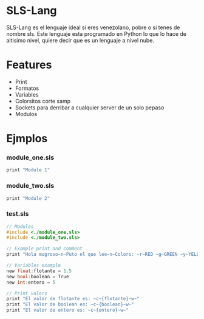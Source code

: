 # SLS-Lang
SLS-Lang es el lenguaje ideal si eres venezolano, pobre o si tenes de nombre sls. Este lenguaje esta programado en Python lo que lo hace de altisimo nivel, quiere decir que es un lenguaje a nivel nube.

# Features
- Print
- Formatos
- Variables
- Colorsitos corte samp
- Sockets para derribar a cualquier server de un solo pepaso
- Modulos

# Ejmplos
### module_one.sls
```c
print "Module 1"
```
### module_two.sls
```c
print "Module 2"
```
### test.sls
```c
// Modules
#include <./module_one.sls>
#include <./module_two.sls>

// Example print and comment
print "Hola mugroso~n~Puto el que lee~n~Colors: ~r~RED ~g~GREEN ~y~YELLOW ~b~BLUE ~m~MAGENTA ~c~CYAN ~w~WHITE ~n~"

// Variables example
new float:flotante = 1.5
new bool:boolean = True
new int:entero = 5

// Print valors
print "El valor de flotante es: ~c~{flotante}~w~"
print "El valor de boolean es: ~c~{boolean}~w~"
print "El valor de entero es: ~c~{entero}~w~"
```

